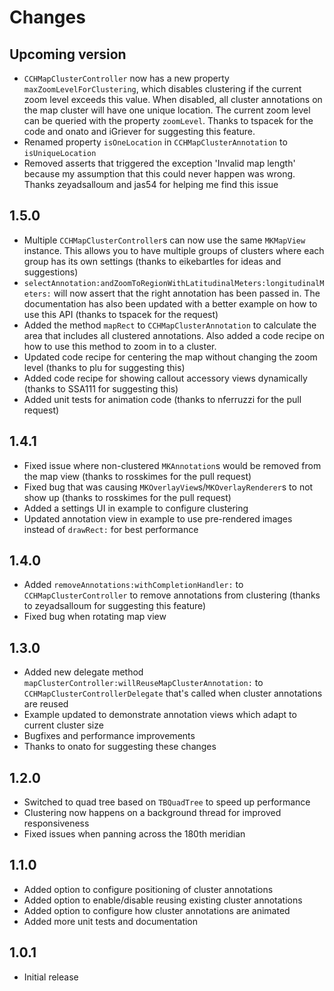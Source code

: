 Changes
=======

## Upcoming version

- `CCHMapClusterController` now has a new property `maxZoomLevelForClustering`, which disables clustering if the current zoom level exceeds this value. When disabled, all cluster annotations on the map cluster will have one unique location. The current zoom level can be queried with the property `zoomLevel`. Thanks to tspacek for the code and onato and iGriever for suggesting this feature.
- Renamed property `isOneLocation` in `CCHMapClusterAnnotation` to `isUniqueLocation`
- Removed asserts that triggered the exception 'Invalid map length' because my assumption that this could never happen was wrong. Thanks zeyadsalloum and jas54 for helping me find this issue

## 1.5.0

- Multiple `CCHMapClusterController`s can now use the same `MKMapView` instance. This allows you to have multiple groups of clusters where each group has its own settings (thanks to eikebartles for ideas and suggestions)
- `selectAnnotation:andZoomToRegionWithLatitudinalMeters:longitudinalMeters:` will now assert that the right annotation has been passed in. The documentation has also been updated with a better example on how to use this API (thanks to tspacek for the request)
- Added the method `mapRect` to `CCHMapClusterAnnotation` to calculate the area that includes all clustered annotations. Also added a code recipe on how to use this method to zoom in to a cluster.
- Updated code recipe for centering the map without changing the zoom level (thanks to plu for suggesting this)
- Added code recipe for showing callout accessory views dynamically (thanks to SSA111 for suggesting this)
- Added unit tests for animation code (thanks to nferruzzi for the pull request)

## 1.4.1

- Fixed issue where non-clustered `MKAnnotation`s would be removed from the map view (thanks to rosskimes for the pull request)
- Fixed bug that was causing `MKOverlayView`s/`MKOverlayRenderer`s to not show up (thanks to rosskimes for the pull request)
- Added a settings UI in example to configure clustering
- Updated annotation view in example to use pre-rendered images instead of `drawRect:` for best performance

## 1.4.0

- Added `removeAnnotations:withCompletionHandler:` to `CCHMapClusterController` to remove annotations from clustering (thanks to zeyadsalloum for suggesting this feature)
- Fixed bug when rotating map view

## 1.3.0

- Added new delegate method `mapClusterController:willReuseMapClusterAnnotation:` to `CCHMapClusterControllerDelegate` that's called when cluster annotations are reused
- Example updated to demonstrate annotation views which adapt to current cluster size
- Bugfixes and performance improvements
- Thanks to onato for suggesting these changes

## 1.2.0

- Switched to quad tree based on `TBQuadTree` to speed up performance
- Clustering now happens on a background thread for improved responsiveness
- Fixed issues when panning across the 180th meridian

## 1.1.0

- Added option to configure positioning of cluster annotations
- Added option to enable/disable reusing existing cluster annotations
- Added option to configure how cluster annotations are animated
- Added more unit tests and documentation

## 1.0.1

- Initial release
